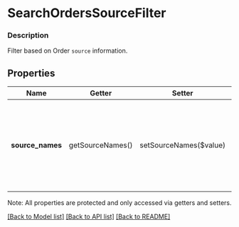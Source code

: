 # SearchOrdersSourceFilter

### Description

Filter based on Order `source` information.

## Properties
Name | Getter | Setter | Type | Description | Notes
------------ | ------------- | ------------- | ------------- | ------------- | -------------
**source_names** | getSourceNames() | setSourceNames($value) | **string[]** | Filters by [Source](#type-ordersource) &#x60;name&#x60;. Will return any orders with with &#x60;source.name&#x60;s that match any of the listed source names.  Max: 10 &#x60;source_names&#x60;. | [optional] 

Note: All properties are protected and only accessed via getters and setters.

[[Back to Model list]](../../README.md#documentation-for-models) [[Back to API list]](../../README.md#documentation-for-api-endpoints) [[Back to README]](../../README.md)

